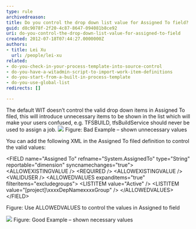 ```yaml
---
type: rule
archivedreason: 
title: Do you control the drop down list value for Assigned To field?
guid: d8c9078f-2f20-4c87-8647-094081b8ce92
uri: do-you-control-the-drop-down-list-value-for-assigned-to-field
created: 2012-07-18T07:44:27.0000000Z
authors:
- title: Lei Xu
  url: /people/lei-xu
related:
- do-you-check-in-your-process-template-into-source-control
- do-you-have-a-witadmin-script-to-import-work-item-definitions
- do-you-start-from-a-built-in-process-template
- do-you-use-global-list
redirects: []

---
```


The default WIT doesn’t control the valid drop down items in Assigned To filed, this will introduce unnecessary items to be shown in the list which will make your users confused, e.g. TFSBUILD, tfsBuildService should never be used to assign a job.
![](UnnecessaryValue.png)
Figure: Bad Example – shown unnecessary values
<!--endintro-->
 You can add the following XML in the Assigned To filed definition to control the valid values:

&lt;FIELD name="Assigned To" refname="System.AssignedTo" type="String" reportable="dimension" syncnamechanges="true"&gt;
&lt;ALLOWEXISTINGVALUE /&gt;
  &lt;REQUIRED /&gt;
  &lt;ALLOWEXISTINGVALUE /&gt;
  &lt;VALIDUSER /&gt;
  &lt;ALLOWEDVALUES expanditems="true" filteritems="excludegroups"&gt;
        &lt;LISTITEM value="Active" /&gt;
        &lt;LISTITEM value="[project]\xxxxDepNamexxxxGroup" /&gt;
  &lt;/ALLOWEDVALUES&gt;
&lt;/FIELD&gt; 

Figure: Use ALLOWEDVALUES to control the values in Assigned to field

![](ShowNecessaryUser.png)
Figure: Good Example – shown necessary values
